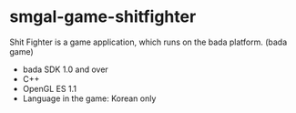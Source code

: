 smgal-game-shitfighter
======================

Shit Fighter is a game application, which runs on the bada platform. (bada game)

- bada SDK 1.0 and over
- C++
- OpenGL ES 1.1
- Language in the game: Korean only

